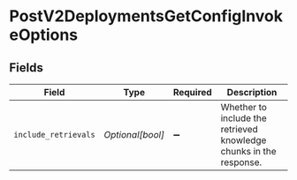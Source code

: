# PostV2DeploymentsGetConfigInvokeOptions


## Fields

| Field                                                              | Type                                                               | Required                                                           | Description                                                        |
| ------------------------------------------------------------------ | ------------------------------------------------------------------ | ------------------------------------------------------------------ | ------------------------------------------------------------------ |
| `include_retrievals`                                               | *Optional[bool]*                                                   | :heavy_minus_sign:                                                 | Whether to include the retrieved knowledge chunks in the response. |